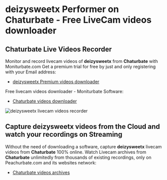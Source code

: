 # deizysweetx Performer on Chaturbate - Free LiveCam videos downloader

## Chaturbate Live Videos Recorder

Monitor and record livecam videos of **deizysweetx** from **Chaturbate** with Moniturbate.com
Get a premium trial for free by just and only registering with your Email address:
* [deizysweetx Premium videos downloader](https://moniturbate.com/request-demo-licence-key.html)

Free livecam videos downloader - Moniturbate Software:
* [Chaturbate videos downloader](https://moniturbate.com/moniturbate-download-software.html)

![deizysweetx livecam videos recorder](https://peachurnet.com/templates/moniturbate-software.png)


## Capture deizysweetx videos from the Cloud and watch your recordings on Streaming

Without the need of downloading a software, capture **deizysweetx** livecam videos from **Chaturbate** 100% online.
Watch Livecam archives from **Chaturbate** unlimitedly from thousands of existing recordings, only on Peachurbate.com and its websites network:
* [Chaturbate videos archives](https://peachurnet.com/)